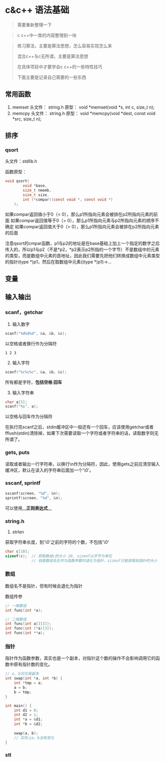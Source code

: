 # c&c++ 语法基础

> 需要重新整理一下

> c c++中一类的内容整理到一块


> 练习算法，主要是算法思想，怎么容易实现怎么来
>
> 混合c++与c无所谓，主要是算法思想
>
> 在具体项目中才要学会c c++的一些特性技巧
> 
> 下面主要是记录自己需要的一些东西

## 常用函数

 1. memset
    头文件： string.h
    原型：
        void *memset(void *s, int c, size_t n);
 2. memcpy
    头文件： string.h
    原型：
        void *memcpy(void *dest, const void *src, size_t n);

## 排序

### qsort
头文件：stdlib.h

函数原型：

```c
void qsort(
        void *base,
        size_t nmemb,
        size_t size,
        int (*compar)(const void *, const void *)
    );
```
如果compar返回值小于0（< 0），那么p1所指向元素会被排在p2所指向元素的前面
如果compar返回值等于0（= 0），那么p1所指向元素与p2所指向元素的顺序不确定
如果compar返回值大于0（> 0），那么p1所指向元素会被排在p2所指向元素的后面

注意qsort的cmpar函数，p1与p2的地址是在base基础上加上一个指定的数字之后传入的，所以p1与p2（不是\*p2，\*p2表示p2所指的一个字节）不是数组中的元素的类型，而是数组中元素的首地址，因此我们需要先把他们转换成数组中元素类型的指针(type *)p1，然后在取数组中元素((type *)p1)->...


## 变量

## 输入输出

### scanf，getchar

1. 输入数字

```c
scanf("%d%d%d", &a, &b, &c); 
```


以空格或者换行作为分隔符

```shell
1 2 3
```

2. 输入字符

```c
scanf("%c%c%c", &a, &b, &c);
```

所有都是字符，**包括空格 回车**

3. 输入字符串

```c
char a[5];
scanf("%s", a);
```

以空格与回车作为分隔符



在执行完scanf之后，stdin缓冲区中一般还有一个回车，应该使用getchar或者fflush(stdin)清除掉，如果下次需要读取一个字符或者字符串的话，读取数字则无所谓了。  


### gets, puts

读取或者输出一行字符串，以换行\n作为分隔符，因此，使用gets之前应清空输入缓冲区，默认在读入的字符串后面加一个'\0'。

### sscanf, sprintf

```c
sscanf(screen, "%d", &n);
sprintf(screen, "%d", &n);
```

可以使用__**正则表达式**__

### string.h

1. strlen

获取字符串长度，到'\0'之前的字符的个数，不包括'\0'

```c
char c[10];
sizeof(c); 	// 获取数组c的大小 10, sizeof以字节为单位
			// 但是数组名在作为函数参数时退化为指针，sizeof只能获取到指针的大小
```

### 数组

数组名不是指针，但有时候会退化为指针

数组传参

```c
// 一维数组
int func(int *a);

// 二维数组
int func(int a[][3]);
int func(int (*a)[3]);
int func(int **a);
```



### 指针

指针作为函数参数，其实也是一个副本，对指针这个数的操作不会影响调用它的函数中原有指针数的变化。

```c
// a, b仅仅是副本
int swap(int *a, int *b) {
	int *tmp = a;
    a = b;
    b = tmp;
}

int main() {
	int d1 = 0;
    int d2 = 1;
    int *a = &d1;
    int *b = &d2;
    
    swap(a, b);
    // 实际上a，b没有变化
}
```

### stl

